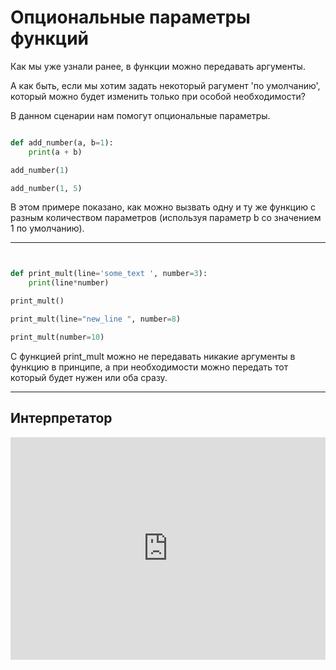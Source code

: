 # Опциональные параметры функций

Как мы уже узнали ранее, в функции можно передавать аргументы. 

А как быть, если мы хотим задать некоторый рагумент 'по умолчанию', который можно будет изменить только при особой необходимости?

В данном сценарии нам помогут опциональные параметры.

```python

def add_number(a, b=1):
    print(a + b)

add_number(1)

add_number(1, 5)
```

В этом примере показано, как можно вызвать одну и ту же функцию с разным количеством параметров (используя параметр b со значением 1 по умолчанию).

---

```python


def print_mult(line='some_text ', number=3):
    print(line*number)

print_mult()

print_mult(line="new_line ", number=8)

print_mult(number=10)

```

С функцией print_mult можно не передавать никакие аргументы в функцию в принципе, а при необходимости можно передать тот который будет нужен или оба сразу.


---

## Интерпретатор

<iframe src="https://trinket.io/embed/python" width="100%" height="356" frameborder="0" marginwidth="0" marginheight="0" allowfullscreen></iframe>
